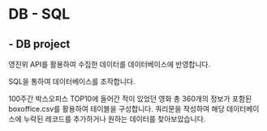 # DB - SQL

## - DB project 

영진위 API를 활용하여 수집한 데이터를 데이터베이스에 반영합니다.

SQL을 통하여 데이터베이스를 조작합니다.



100주간 박스오피스 TOP10에 들어간 적이 있었던 영화 총 360개의 정보가 포함된 boxoffice.csv를 활용하여 테이블을 구성합니다. 쿼리문을 작성하여 해당 데이터베이스에 누락된 레코드를 추가하거나 원하는 데이터를 찾아보았습니다.

